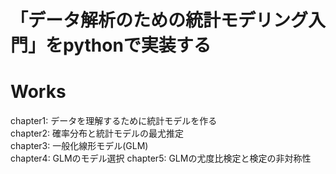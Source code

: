 # 「データ解析のための統計モデリング入門」をpythonで実装する

# Works

chapter1: データを理解するために統計モデルを作る  
chapter2: 確率分布と統計モデルの最尤推定  
chapter3: 一般化線形モデル(GLM)  
chapter4: GLMのモデル選択
chapter5: GLMの尤度比検定と検定の非対称性
